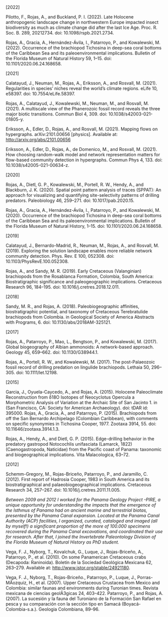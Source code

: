 
[2022]

Pilotto, F., Rojas, A., and Buckland, P. I. (2022). Late Holocene anthropogenic landscape change in northwestern Europe impacted insect biodiversity as much as climate change did after the last Ice Age. Proc. R. Soc. B. 289, 20212734. doi: 10.1098/rspb.2021.2734.

Rojas, A., Gracia, A., Hernández-Ávila, I., Patarroyo, P., and Kowalewski, M. (2022). Occurrence of the brachiopod Tichosina in deep-sea coral bottoms of the Caribbean Sea and its paleoenvironmental implications. Bulletin of the Florida Museum of Natural History 59, 1–15. doi: 10.1101/2020.06.24.168658.

[2021]

Calatayud, J., Neuman, M., Rojas, A., Eriksson, A., and Rosvall, M. (2021). Regularities in species’ niches reveal the world’s climate regions. eLife 10, e58397. doi: 10.7554/eLife.58397.

Rojas, A., Calatayud, J., Kowalewski, M., Neuman, M., and Rosvall, M. (2021). A multiscale view of the Phanerozoic fossil record reveals the three major biotic transitions. Commun Biol 4, 309. doi: 10.1038/s42003-021-01805-y. 

Eriksson, A., Edler, D., Rojas, A., and Rosvall, M. (2021). Mapping flows on hypergraphs. arXiv:2101.00656 [physics]. Available at: http://arxiv.org/abs/2101.00656 

Eriksson, A., Edler, D., Rojas, A., de Domenico, M., and Rosvall, M. (2021). How choosing random-walk model and network representation matters for flow-based community detection in hypergraphs. Commun Phys 4, 133. doi: 10.1038/s42005-021-00634-z.

[2020]

Rojas, A., Dietl, G. P., Kowalewski, M., Portell, R. W., Hendy, A., and Blackburn, J. K. (2020). Spatial point pattern analysis of traces (SPPAT): An approach for visualizing and quantifying site-selectivity patterns of drilling predators. Paleobiology 46, 259–271. doi: 10.1017/pab.2020.15.

Rojas, A., Gracia, A., Hernández-Ávila, I., Patarroyo, P., and Kowalewski, M. (2020). Occurrence of the brachiopod Tichosina in deep-sea coral bottoms of the Caribbean Sea and its paleoenvironmental implications. Bulletin of the Florida Museum of Natural History, 1–15. doi: 10.1101/2020.06.24.168658.

[2019]

Calatayud, J., Bernardo-Madrid, R., Neuman, M., Rojas, A., and Rosvall, M. (2019). Exploring the solution landscape enables more reliable network community detection. Phys. Rev. E 100, 052308. doi: 10.1103/PhysRevE.100.052308.

Rojas, A., and Sandy, M. R. (2019). Early Cretaceous (Valanginian) brachiopods from the Rosablanca Formation, Colombia, South America: Biostratigraphic significance and paleogeographic implications. Cretaceous Research 96, 184–195. doi: 10.1016/j.cretres.2018.12.011.

[2018]

Sandy, M. R., and Rojas, A. (2018). Paleobiogeographic affinities, biostratigraphic potential, and taxonomy of Cretaceous Terebratulide brachiopods from Colombia. in Geological Society of America Abstracts with Programs, 6. doi: 10.1130/abs/2018AM-325121.

[2017]

Rojas, A., Patarroyo, P., Mao, L., Bengtson, P., and Kowalewski, M. (2017). Global biogeography of Albian ammonoids: A network-based approach. Geology 45, 659–662. doi: 10.1130/G38944.1.

Rojas, A., Portell, R. W., and Kowalewski, M. (2017). The post-Palaeozoic fossil record of drilling predation on lingulide brachiopods. Lethaia 50, 296–305. doi: 10.1111/let.12198.

[2015]

Garcia, J., Oyuela-Caycedo, A., and Rojas, A. (2015). Holocene Paleoclimate Reconstruction from δ18O Isotopes of Neocyclotus Opercula a Morphometric Analysis of Variation at the Archaic Site of San Jacinto 1. in (San Francisco, CA: Society for American Archaeology). doi: tDAR id: 395000.
Rojas, A., Gracia, A., and Patarroyo, P. (2015). Brachiopods from off the San Bernardo Archipelago (Colombian Caribbean), with comments on specific synonymies in Tichosina Cooper, 1977. Zootaxa 3914, 55. doi: 10.11646/zootaxa.3914.1.3.

Rojas, A., Hendy, A., and Dietl, G. P. (2015). Edge-drilling behavior in the predatory gastropod Notocochlis unifasciata (Lamarck, 1822) (Caenogastropoda, Naticidae) from the Pacific coast of Panama: taxonomic and biogeographical implications. Vita Malacologica, 63–72. 

[2012]

Schemm-Gregory, M., Rojas-Briceño, Patarroyo, P., and Jaramillo, C. (2012). First report of  Hadrosia Cooper, 1983 in South America and its biostratigraphical and palaeobiogeographical implications. Cretaceous Research 34, 257–267. doi: 10.1016/j.cretres.2011.11.005.

<i>Between 2009 and 2012 I worked for the Panama Geology Project -PIRE, a unique opportunity for understanding the impacts that the emergence of the Isthmus of Panama had on ancient marine and terrestrial biotas, presented by the Panama Canal expansion. Located at the Panama Canal Authority (ACP) facilities, I organized, curated, cataloged and imaged (all by myself!) a significant proportion of the more of 100.000 specimens recovered during the Panama Canal excavations, and coordinated their use for research. After that, I joined the Invertebrate Paleontology Division of the Florida Museum of Natural History as PhD student.</i>

Vega, F. J., Nyborg, T., Kovalchuk, G., Luque, J., Rojas-Briceño, A., Patarroyo, P., et al. (2010). On some Panamerican Cretaceous crabs (Decapoda: Raninoida). Boletín de la Sociedad Geológica Mexicana 62, 263–279. Available at: http://www.jstor.org/stable/24921180.

Vega, F. J., Nyborg, T., Rojas-Briceño., Patarroyo, P., Luque, J., Porras-MÃozquiz, H., et al. (2007). Upper Cretaceous Crustacea from Mexico and Colombia: similar faunas and environments during Turonian times. Revista mexicana de ciencias geolÃ3gicas 24, 403–422. 
Patarroyo, P., and Rojas, A. (2007). La sucesión y la fauna del Turoniano de la Formación San Rafael en pesca y su comparación con la sección tipo en Samacá (Boyacá- Colombia-s.a.). Geologia Colombiana, 89–96.

